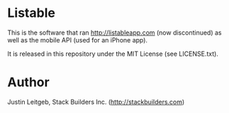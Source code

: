 # Listable

This is the software that ran http://listableapp.com (now discontinued) as
well as the mobile API (used for an iPhone app).

It is released in this repository under the MIT License (see LICENSE.txt).

# Author

Justin Leitgeb, Stack Builders Inc. (http://stackbuilders.com)

